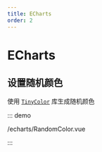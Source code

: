 ```yaml
---
title: ECharts
order: 2
---
```


# ECharts

## 设置随机颜色

使用 [`TinyColor`](https://bgrins.github.io/TinyColor/) 库生成随机颜色

::: demo

/echarts/RandomColor.vue

:::

